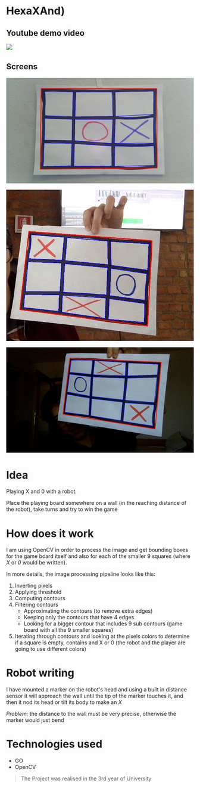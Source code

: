 # HexaXAnd)

## Youtube demo video
[![](http://img.youtube.com/vi/-3kaH5sj-EM/0.jpg)](http://www.youtube.com/watch?v=-3kaH5sj-EM "HexaXAnd0 Demo")

## Screens
![Demo Image ](https://github.com/msorins/HexaXAnd0/blob/master/0.jpeg?raw=true "Demo Image")

![Demo Image ](https://github.com/msorins/HexaXAnd0/blob/master/1.jpeg?raw=true "Demo Image")

![Demo Image ](https://github.com/msorins/HexaXAnd0/blob/master/2.jpeg?raw=true "Demo Image")

# Idea
Playing X and 0 with a robot.

Place the playing board somewhere on a wall (in the reaching distance of the robot), take turns and try to win the game

# How does it work
I am using OpenCV in order to process the image and get bounding boxes for the game board itself and also for each of the smaller 9 squares (where *X* or *0* would be written).

In more details, the image processing pipeline looks like this:

1. Inverting pixels 
2. Applying threshold
3. Computing contours
4. Filtering contours
    * Approximating the contours (to remove extra edges)
    * Keeping only the contours that have 4 edges
    * Looking for a bigger contour that includes 9 sub contours (game board with all the 9 smaller squares)
5. Iterating through contours and looking at the pixels colors to determine if a square is empty, contains and X or 0 (the robot and the player are going to use different colors)

# Robot writing
I have mounted a marker on the robot's head and using a built in distance sensor it will approach the wall until the tip of the marker touches it, and then it nod its head or tilt its body to make an *X*

*Problem:* the distance to the wall must be very precise, otherwise the marker would just bend

# Technologies used

* GO
* OpenCV


> The Project was realised in the 3rd year of University